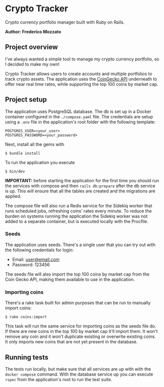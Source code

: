 # Crypto Tracker

Crypto currency portfolio manager built with Ruby on Rails.

**Author: Frederico Mozzato**

## Project overview

I've always wanted a simple tool to manage my crypto currency portfolio, so I decided to make my own! 

Crypto Tracker allows users to create accounts and multiple portfolios to track crypto assets. The application uses the [CoinGecko API](https://www.coingecko.com/en/api) underneath to offer near real time rates, while supporting the top 100 coins by market cap.

## Project setup

The application uses PostgreSQL database. The db is set up in a Docker container configured in the `./compose.yaml` file. The credentials are setup using a `.env` file in the application's root folder with the following template:

```
POSTGRES_USER=<your_user>
POSTGRES_PASSWORD=<your_password>
```

Next, install all the gems with

```
$ bundle install
```

To run the application you execute

```
$ bin/dev
```

**IMPORTANT:** before starting the application for the first time you should run the services with compose and then `rails db:prepare` after the db service is up. This will ensure that all the tables are created and the migrations are applied.

The compose file will also run a Redis service for the Sidekiq worker that runs scheduled jobs, refreshing coins' rates every minute. To reduce the burden on systems running the application the Sidekiq worker was not added to a separate container, but is executed locally with the Procfile.

### Seeds

The application uses seeds. There's a single user that you can try out with the following credentials for login:

- Email: user@email.com
- Password: 123456

The seeds file will also import the top 100 coins by market cap from the Coin Gecko API, making them available to use in the application.

### Importing coins

There's a rake task built for admin purposes that can be run to manually import coins:

```
$ rake coins:import
```

This task will run the same service for importing coins as the seeds file do. If there are new coins in the top 100 by market cap it'll import them. It won't remove any coin and it won't duplicate existing or overwrite existing coins. It only imports new coins that are not yet present in the database.


## Running tests

The tests run locally, but make sure that all services are up with with the `docker compose` command. With the database service up you can execute `rspec` from the application's root to run the test suite.